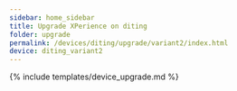 ```yaml
---
sidebar: home_sidebar
title: Upgrade XPerience on diting
folder: upgrade
permalink: /devices/diting/upgrade/variant2/index.html
device: diting_variant2
---
```

{% include templates/device_upgrade.md %}

